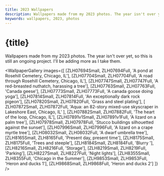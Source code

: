 ```yaml
---
title: 2023 Wallpapers
description: Wallpapers made from my 2023 photos. The year isn't over yet, so this is still an ongoing project. I'll be adding more as I take them.
keywords: wallpapers, 2023, photos
---
```


<script>
  import ZLH07694Small from '$lib/assets/images/wallpapers/2023/ZLH07694.png?w=650&imagetools';
  import ZLH07704Small from '$lib/assets/images/wallpapers/2023/ZLH07704.png?w=650&imagetools';
  import ZLH07747Small from '$lib/assets/images/wallpapers/2023/ZLH07747.png?w=650&imagetools';
  import ZLH07763Small from '$lib/assets/images/wallpapers/2023/ZLH07763.png?w=650&imagetools';
  import ZLH07773Small from '$lib/assets/images/wallpapers/2023/ZLH07773.png?w=650&imagetools';
  import ZLH07814Small from '$lib/assets/images/wallpapers/2023/ZLH07814.png?w=650&imagetools';
  import ZLH07820Small from '$lib/assets/images/wallpapers/2023/ZLH07820.png?w=650&imagetools';
  import ZLH07872Small from '$lib/assets/images/wallpapers/2023/ZLH07872.png?w=650&imagetools';
  import ZLH07882Small from '$lib/assets/images/wallpapers/2023/ZLH07882.png?w=650&imagetools';
  import ZLH07891v1Small from '$lib/assets/images/wallpapers/2023/ZLH07891v1.png?w=650&imagetools';
  import ZLH07978Small from '$lib/assets/images/wallpapers/2023/ZLH07978.png?w=650&imagetools';
  import ZLH07996Small from '$lib/assets/images/wallpapers/2023/ZLH07996.png?w=650&imagetools';
  import ZLH08032Small from '$lib/assets/images/wallpapers/2023/ZLH08032.png?w=650&imagetools';
  import ZLH8165Small from '$lib/assets/images/wallpapers/2023/ZLH8165.jpg?w=650&imagetools';
  import ZLH8175Small from '$lib/assets/images/wallpapers/2023/ZLH8175.jpg?w=650&imagetools';
  import ZLH8184Small from '$lib/assets/images/wallpapers/2023/ZLH8184.jpg?w=650&imagetools';
  import ZLH8216Small from '$lib/assets/images/wallpapers/2023/ZLH8216.jpg?w=650&imagetools';
  import ZLH8219Small from '$lib/assets/images/wallpapers/2023/ZLH8219.jpg?w=650&imagetools';
  import ZLH8227Small from '$lib/assets/images/wallpapers/2023/ZLH8227.jpg?w=650&imagetools';
  import ZLH8355Small from '$lib/assets/images/wallpapers/2023/ZLH8355.jpg?w=650&imagetools';
  import ZLH9853Small from '$lib/assets/images/wallpapers/2023/ZLH9853.jpg?w=650&imagetools';
  import ZLH9868Small from '$lib/assets/images/wallpapers/2023/ZLH9868.jpg?w=650&imagetools';

  import ZLH07694Full from '$lib/assets/images/wallpapers/2023/ZLH07694.png';
  import ZLH07704Full from '$lib/assets/images/wallpapers/2023/ZLH07704.png';
  import ZLH07747Full from '$lib/assets/images/wallpapers/2023/ZLH07747.png';
  import ZLH07763Full from '$lib/assets/images/wallpapers/2023/ZLH07763.png';
  import ZLH07773Full from '$lib/assets/images/wallpapers/2023/ZLH07773.png';
  import ZLH07814Full from '$lib/assets/images/wallpapers/2023/ZLH07814.png';
  import ZLH07820Full from '$lib/assets/images/wallpapers/2023/ZLH07820.png';
  import ZLH07872Full from '$lib/assets/images/wallpapers/2023/ZLH07872.png';
  import ZLH07882Full from '$lib/assets/images/wallpapers/2023/ZLH07882.png';
  import ZLH07891v1Full from '$lib/assets/images/wallpapers/2023/ZLH07891v1.png';
  import ZLH07978Full from '$lib/assets/images/wallpapers/2023/ZLH07978.png';
  import ZLH07996Full from '$lib/assets/images/wallpapers/2023/ZLH07996.png';
  import ZLH08032Full from '$lib/assets/images/wallpapers/2023/ZLH08032.png';
  import ZLH8165Full from '$lib/assets/images/wallpapers/2023/ZLH8165.jpg';
  import ZLH8175Full from '$lib/assets/images/wallpapers/2023/ZLH8175.jpg';
  import ZLH8184Full from '$lib/assets/images/wallpapers/2023/ZLH8184.jpg';
  import ZLH8216Full from '$lib/assets/images/wallpapers/2023/ZLH8216.jpg';
  import ZLH8219Full from '$lib/assets/images/wallpapers/2023/ZLH8219.jpg';
  import ZLH8227Full from '$lib/assets/images/wallpapers/2023/ZLH8227.jpg';
  import ZLH8355Full from '$lib/assets/images/wallpapers/2023/ZLH8355.jpg';
  import ZLH9853Full from '$lib/assets/images/wallpapers/2023/ZLH9853.jpg';
  import ZLH9868Full from '$lib/assets/images/wallpapers/2023/ZLH9868.jpg';

  import WallpaperGallery from '$lib/components/WallpaperGallery.svelte';
</script>

# {title}

Wallpapers made from my 2023 photos. The year isn't over yet, so this is still an ongoing project. I'll be adding more as I take them.

<WallpaperGallery
images={[
  [ZLH07694Small, ZLH07694Full, 'A pond at Rosehill Cemetery, Chicago, IL'],
  [ZLH07704Small, ZLH07704Full, 'A road through Rosehill Cemetery, Chicago, IL'],
  [ZLH07747Small, ZLH07747Full, 'A red-breasted nuthatch, harassing a tree'],
  [ZLH07763Small, ZLH07763Full, 'Canada geese'],
  [ZLH07773Small, ZLH07773Full, 'A canada goose doing yoga'],
  [ZLH07814Small, ZLH07814Full, 'An exceptionally dark rock pigeon'],
  [ZLH07820Small, ZLH07820Full, 'Grass and steel plating'],
  [
  ZLH07872Small,
  ZLH07872Full,
  'Aqua: an 82-story mixed-use skyscraper in Lakeshore East, Chicago, IL'
  ],
  [ZLH07882Small, ZLH07882Full, 'The heart of the loop, Chicago, IL'],
  [ZLH07891v1Small, ZLH07891v1Full, 'A lizard on a palm tree'],
  [ZLH07978Small, ZLH07978Full, 'Stucco buildings silhouetted against the sunset'],
  [ZLH07996Small, ZLH07996Full, 'A lizard on a crape myrtle tree'],
  [ZLH08032Small, ZLH08032Full, 'A dwarf umbrella tree'],
  [ZLH8165Small, ZLH8165Full, 'Present day, present time'],
  [ZLH8175Small, ZLH8175Full, 'Trees and steeple'],
  [ZLH8184Small, ZLH8184Full, 'Blurry '],
  [ZLH8216Small, ZLH8216Full, 'Storage'],
  [ZLH8219Small, ZLH8219Full, 'Parking'],
  [ZLH8227Small, ZLH8227Full, 'Night lights'],
  [ZLH8355Small, ZLH8355Full, 'Chicago in the Summer'],
  [ZLH9853Small, ZLH9853Full, 'Heron and ducks 1'],
  [ZLH9868Small, ZLH9868Full, 'Heron and ducks 2']
]}
/>
